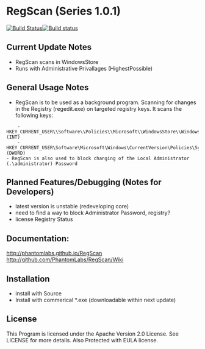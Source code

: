 RegScan (Series 1.0.1)
======= 
[![Build Status](https://magnum.travis-ci.com/jia0020/RegScan.svg?token=jNcGbvhpzf7ShKf8jn8X)](https://magnum.travis-ci.com/jia0020/RegScan)[![Build status](https://ci.appveyor.com/api/projects/status/iwvd7ke4vhqvanrd?svg=true)](https://ci.appveyor.com/project/jia0020/regscan)

Current Update Notes
-------
- RegScan scans in WindowsStore
- Runs with Administrative Privallages (HighestPossible)

General Usage Notes
-------
- RegScan is to be used as a background program. Scanning for changes in the Registry (regedit.exe) on targeted registry keys. It scans the following keys:
```
    - HKEY_CURRENT_USER\\Software\\Policies\\Microsoft\\WindowsStore\\WindowsStore (INT)
    - HKEY_CURRENT_USER\Software\Microsoft\Windows\CurrentVersion\Policies\System\\DisableChangePassword (DWORD)
- RegScan is also used to block changing of the Local Administrator (.\administrator) Password
```

Planned Features/Debugging (Notes for Developers)
------
- latest version is unstable (redeveloping core)
- need to find a way to block Administrator Password, registry?
- license Registry Status

Documentation:
-------
http://phantomlabs.github.io/RegScan <br>
http://github.com/PhantomLabs/RegScan/Wiki


Installation
-------
- install with Source
- Install with commerical *.exe (downloadable within next update)

License
-------
This Program is licensed under the Apache Version 2.0 License. See LICENSE for more details.
Also Protected with EULA license.






